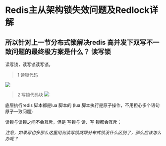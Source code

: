 # Redis主从架构锁失效问题及Redlock详解

## 所以针对上一节分布式锁解决redis 高并发下双写不一致问题的最终极方案是什么？ 读写锁

读写锁，读写锁读写锁。


> 1 读锁代码


![](assets/000/01/02/04/07-1610787699638.png)


> 2 写锁代码块
![](assets/000/01/02/04/07-1610787770458.png)


底层执行redis 脚本都是lua 脚本的 (lua 脚本执行是原子操作，不用担心多个语句原子一致问题)

读锁与读锁之间不会互斥，但是 写锁与 读、写 锁都会互斥； 


*注意，如果写也多那么这里用到读写锁就跟分布式锁没什么区别了，那么应该怎么办呢？*
